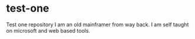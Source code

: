 # test-one
Test one repository
I am an old mainframer from way back.  I am self taught on microsoft and web based tools.
